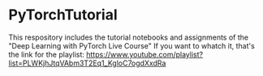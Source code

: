 # PyTorchTutorial
This respository includes the tutorial notebooks and assignments of the "Deep Learning with PyTorch Live Course" 
If you want to whatch it, that's the link for the playlist: https://www.youtube.com/playlist?list=PLWKjhJtqVAbm3T2Eq1_KgloC7ogdXxdRa 
